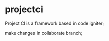 projectci
=========

Project CI is a framework based in code igniter;


make changes in collaborate branch;
